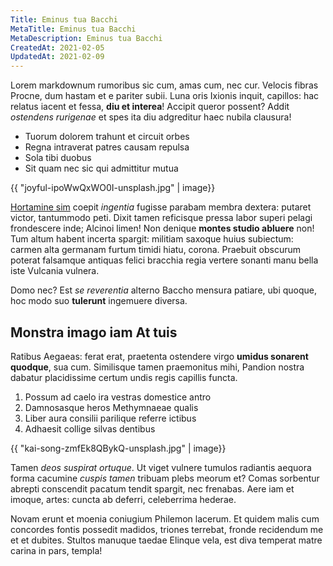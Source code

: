 ```yaml
---
Title: Eminus tua Bacchi
MetaTitle: Eminus tua Bacchi
MetaDescription: Eminus tua Bacchi
CreatedAt: 2021-02-05
UpdatedAt: 2021-02-09
---
```

Lorem markdownum rumoribus sic cum, amas cum, nec cur. Velocis fibras Procne,
dum hastam et e pariter subii. Luna oris Ixionis inquit, capillos: hac relatus
iacent et fessa, **diu et interea**! Accipit queror possent? Addit *ostendens
rurigenae* et spes ita diu adgreditur haec nubila clausura!

- Tuorum dolorem trahunt et circuit orbes
- Regna intraverat patres causam repulsa
- Sola tibi duobus
- Sit quam nec sic qui admittitur mutua

{{ "joyful-ipoWwQxWO0I-unsplash.jpg" | image}}


[Hortamine sim](http://ipse.org/) coepit *ingentia* fugisse parabam membra
dextera: putaret victor, tantummodo peti. Dixit tamen reficisque pressa labor
superi pelagi frondescere inde; Alcinoi limen! Non denique **montes studio
abluere** non! Tum altum habent incerta spargit: militiam saxoque huius
subiectum: carmen alta germanam furtum timidi hiatu, corona. Praebuit obscurum
poterat falsamque antiquas felici bracchia regia vertere sonanti manu bella iste
Vulcania vulnera.

Domo nec? Est *se reverentia* alterno Baccho mensura patiare, ubi quoque, hoc
modo suo **tulerunt** ingemuere diversa.

## Monstra imago iam At tuis

Ratibus Aegaeas: ferat erat, praetenta ostendere virgo **umidus sonarent
quodque**, sua cum. Similisque tamen praemonitus mihi, Pandion nostra dabatur
placidissime certum undis regis capillis functa.

1. Possum ad caelo ira vestras domestice antro
2. Damnosasque heros Methymnaeae qualis
3. Liber aura consilii parilique referre ictibus
4. Adhaesit collige silvas dentibus

{{ "kai-song-zmfEk8QBykQ-unsplash.jpg" | image}}

Tamen *deos suspirat ortuque*. Ut viget vulnere tumulos radiantis aequora forma
cacumine *cuspis tamen* tribuam plebs meorum et? Comas sorbentur abrepti
conscendit pacatum tendit spargit, nec frenabas. Aere iam et imoque, artes:
cuncta ab deferri, celeberrima hederae.

Novam erunt et moenia coniugium Philemon lacerum. Et quidem malis cum concordes
fontis possedit madidos, triones terrebat, fronde recidendum me et et dubites.
Stultos manuque taedae Elinque vela, est diva temperat matre carina in pars,
templa!
